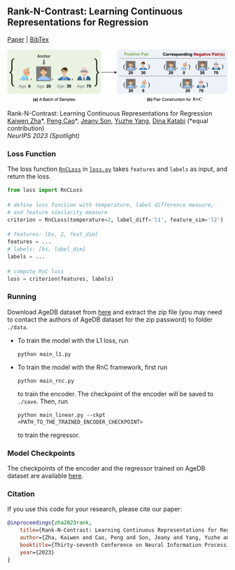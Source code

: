 ## Rank-N-Contrast: Learning Continuous Representations for Regression

[Paper](https://arxiv.org/abs/2210.01189) | [BibTex](assets/bibtex.txt)

<img src='assets/teaser.png'>

Rank-N-Contrast: Learning Continuous Representations for Regression\
[Kaiwen Zha](https://people.csail.mit.edu/kzha/)\*, [Peng Cao](https://people.csail.mit.edu/pengcao/)\*, [Jeany Son](https://jeanyson.github.io/), [Yuzhe Yang](https://www.mit.edu/~yuzhe/), [Dina Katabi](http://people.csail.mit.edu/dina/) (*equal contribution)\
_NeurIPS 2023 (Spotlight)_

### Loss Function
The loss function [`RnCLoss`](./loss.py#L34) in [`loss.py`](./loss.py) takes `features` and `labels` as input, and return the loss.
```python
from loss import RnCLoss

# define loss function with temperature, label difference measure, 
# and feature similarity measure
criterion = RnCLoss(temperature=2, label_diff='l1', feature_sim='l2')

# features: [bs, 2, feat_dim]
features = ...
# labels: [bs, label_dim]
labels = ...

# compute RnC loss
loss = criterion(features, labels)
```

### Running
Download AgeDB dataset from [here](https://ibug.doc.ic.ac.uk/resources/agedb/) and extract the zip file (you may need to contact the authors of AgeDB dataset for the zip password) to folder `./data`.

- To train the model with the L1 loss, run 
    ```
    python main_l1.py
    ```
- To train the model with the RnC framework, first run 
    ```
    python main_rnc.py
    ```
    
    to train the encoder. The checkpoint of the encoder will be saved to `./save`. Then, run
    ```
    python main_linear.py --ckpt <PATH_TO_THE_TRAINED_ENCODER_CHECKPOINT>
    ```
  to train the regressor.

### Model Checkpoints
The checkpoints of the encoder and the regressor trained on AgeDB dataset are available [here](https://drive.google.com/file/d/11_W-wArbk5lgTCKyJY0fsPoALbx_Qkno/view?usp=sharing).

### Citation
If you use this code for your research, please cite our paper:
```bibtex
@inproceedings{zha2023rank,
    title={Rank-N-Contrast: Learning Continuous Representations for Regression},
    author={Zha, Kaiwen and Cao, Peng and Son, Jeany and Yang, Yuzhe and Katabi, Dina},
    booktitle={Thirty-seventh Conference on Neural Information Processing Systems},
    year={2023}
}
```
